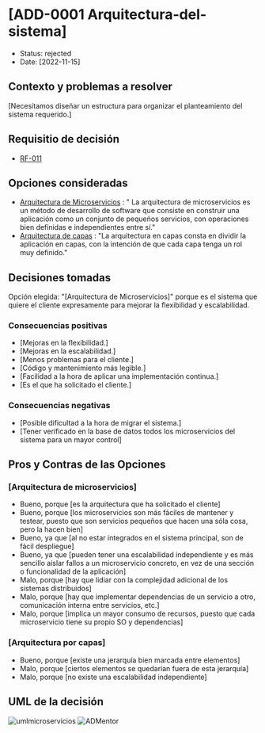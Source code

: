 # [ADD-0001 Arquitectura-del-sistema]

* Status: rejected
* Date: [2022-11-15]

## Contexto y problemas a resolver

[Necesitamos diseñar un estructura para organizar el planteamiento del sistema requerido.]

## Requisitio de decisión

* [RF-011](../requisitos/RF-011.md)

## Opciones consideradas

* [Arquitectura de Microservicios](https://docs.microsoft.com/es-es/azure/architecture/guide/architecture-styles/microservices) : " La arquitectura de microservicios es un método de desarrollo de software que consiste en construir una aplicación como un conjunto de pequeños servicios, con operaciones bien definidas e independientes entre sí."
* [Arquitectura de capas](https://docs.microsoft.com/es-es/azure/architecture/guide/architecture-styles/n-tier) : "La arquitectura en capas consta en dividir la aplicación en capas, con la intención de que cada capa tenga un rol muy definido."

## Decisiones tomadas

Opción elegida: "[Arquitectura de Microservicios]" porque es el sistema que quiere el cliente expresamente para mejorar la flexibilidad y escalabilidad.

### Consecuencias positivas <!-- optional -->

* [Mejoras en la flexibilidad.]
* [Mejoras en la escalabilidad.]
* [Menos problemas para el cliente.]
* [Código y mantenimiento más legible.]
* [Facilidad a la hora de aplicar una implementación continua.]
* [Es el que ha solicitado el cliente.]

### Consecuencias negativas <!-- optional -->

* [Posible dificultad a la hora de migrar el sistema.]
* [Tener verificado en la base de datos todos los microservicios del sistema para un mayor control]

## Pros y Contras de las Opciones

### [Arquitectura de microservicios]

* Bueno, porque [es la arquitectura que ha solicitado el cliente]
* Bueno, porque [los microservicios son más fáciles de mantener y testear, puesto que son servicios pequeños que hacen una sóla cosa, pero la hacen bien]
* Bueno, ya que [al no estar integrados en el sistema principal, son de fácil despliegue]
* Bueno, ya que [pueden tener una escalabilidad independiente y es más sencillo aislar fallos a un microservicio concreto, en vez de una sección o funcionalidad de la aplicación]
* Malo, porque [hay que lidiar con la complejidad adicional de los sistemas distribuidos]
* Malo, porque [hay que implementar dependencias de un servicio a otro, comunicación interna entre servicios, etc.]
* Malo, porque [implica un mayor consumo de recursos, puesto que cada microservicio tiene su propio SO y dependencias]

### [Arquitectura por capas]

* Bueno, porque [existe una jerarquía bien marcada entre elementos]
* Malo, porque [ciertos elementos se quedarian fuera de esta jerarquía]
* Malo, porque [no existe una escalabilidad independiente]

## UML de la decisión

![umlmicroservicios](../uml/umlMicroservicios.jpeg)
![ADMentor](../uml/ADMentor.PNG)
